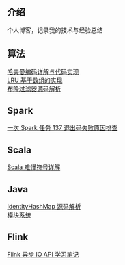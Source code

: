 ## 介绍
个人博客，记录我的技术与经验总结
## 算法
[哈夫曼编码详解与代码实现](/doc/algorithm/HuffmanCode.md)  
[LRU 基于数组的实现](/doc/algorithm/Lru.md)  
[布隆过滤器源码解析](/doc/algorithm/BloomFilter.md) 

## Spark
[一次 Spark 任务 137 退出码失败原因排查](/doc/spark/solve_137_exist_code.md)

## Scala
[Scala 难懂符号详解](/doc/scala/symbol.md)

## Java
[IdentityHashMap 源码解析](/doc/java/map/IdentityHashMap.md)    
[模块系统](/doc/java/ModuleSystem.md)

## Flink
[Flink 异步 IO API 学习笔记](/doc/flink/flink_async_io_api_note.md)

[//]: # ([从 JDK 8 升级到 jDK 17]&#40;/doc/java/jdk_8_to_jdk_17.md&#41;)
[//]: # (## 缓存)

[//]: # ([缓存穿透]&#40;/doc/cache.md&#41;)

[//]: # (## 数据库)

[//]: # ([外联、内联、自联]&#40;/doc/database/join.md&#41;  )
[//]: # ([数据类型]&#40;/doc/database/DataType.md&#41;)

[//]: # (## 错误记录)
[//]: # ([Java 编译错误]&#40;/doc/java/java_compile_error.md&#41;)

